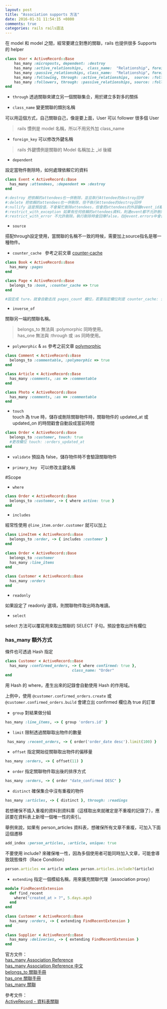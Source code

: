 ```yaml
---
layout: post
title: "Association supports 方法"
date: 2016-01-31 11:54:15 +0800
comments: true
categories: rails rails語法
---
```


在 model 和 model 之間，經常要建立對應的關聯，rails 也提供很多 Supports 的 helper

<!-- more -->

```ruby
class User < ActiveRecord::Base
	has_many :microposts, dependent: :destroy
	has_many :active_relationships,  class_name:  "Relationship", foreign_key: "follower_id", dependent: :destroy
	has_many :passive_relationships, class_name:  "Relationship", foreign_key: "followed_id", dependent: :destroy
	has_many :following, through: :active_relationships,  source: :followed
	has_many :followers, through: :passive_relationships, source: :follower
end
```

* `through` 透過關聯來建立另一個關聯集合，用於建立多對多的關係

* `class_name` 變更關聯的類別名稱  

可以用這個方式，自己關聯自己，像是要上面，User 可以 follower 很多個 User

>rails 慣例是 model 名稱，所以不用另外加 class_name

* `foreign_key` 可以修改外鍵名稱  

>rails 外鍵慣例是關聯的 Model 名稱加上 _id 後綴

* `dependent` 

設定當物件刪除時，如何處理依賴它的資料

```ruby
class Event < ActiveRecord::Base
  has_many :attendees, :dependent => :destroy
end

#:destroy 把依賴的attendees也一併刪除，並且執行Attendee的destroy回呼
#:delete 把依賴的attendees也一併刪除，但不執行Attendee的destroy回呼
#:nullify 這是預設值，不會幫忙刪除attendees，但會把attendees的外部鍵event_id都設成NULL
#:restrict_with_exception 如果有任何依賴的attendees資料，則連event都不允許刪除。執行刪除時會丟出錯誤例外ActiveRecord::DeleteRestrictionError。
#:restrict_with_error 不允許刪除。執行刪除時會回傳false，在@event.errors中會留有錯誤訊息。
```

* `source` 

搭配through設定使用，當關聯的名稱不一致的時候，需要加上source指名是哪一種物件。

* `counter_cache ` 參考之前文章 [counter-cache](http://mgleon08.github.io/blog/2015/12/20/counter-cache/)

```ruby
class Book < ActiveRecord::Base
  has_many :pages
end

class Page < ActiveRecord::Base
  belongs_to :book, :counter_cache => true
end

#設定成 ture，就會自動去找 pages_count 欄位，若要指定欄位則是 counter_cache: :count_of_pages
```

* `inverse_of`  

關聯另一端的關聯名稱。

>belongs_to 無法與 :polymorphic 同時使用。  
>has_one 無法與 :through 或 :as 同時使用。

* `polymorphic` & `as` 參考之前文章 [polymorphic](http://mgleon08.github.io/blog/2015/12/20/ruby-on-rails-polymorphic-associations-and-sti/)

```ruby
class Comment < ActiveRecord::Base
  belongs_to :commentable, :polymorphic => true
end

class Article < ActiveRecord::Base
  has_many :comments, :as => :commentable
end

class Photo < ActiveRecord::Base
  has_many :comments, :as => :commentable
end
```
* `touch`  
touch 為 true 時，儲存或刪除關聯物件時，關聯物件的 updated_at 或 updated_on 的時間戳會自動設成當前時間

```ruby
class Order < ActiveRecord::Base
  belongs_to :customer, touch: true 
  #更改欄位 touch: :orders_updated_at
end
```

* `validate` 預設為 false，儲存物件時不會驗證關聯物件

* `primary_key ` 可以修改主鍵名稱


#Scope
* `where`

```ruby
class Order < ActiveRecord::Base
  belongs_to :customer, -> { where active: true }
end
```

* `includes`

經常性使用 `@line_item.order.customer` 就可以加上
 
```ruby
class LineItem < ActiveRecord::Base
  belongs_to :order, -> { includes :customer }
end
 
class Order < ActiveRecord::Base
  belongs_to :customer
  has_many :line_items
end
 
class Customer < ActiveRecord::Base
  has_many :orders
end
```

* `readonly`

如果設定了 readonly 選項，則關聯物件取出時為唯讀。

* `select`

select 方法可以覆寫用來取出關聯的 SELECT 子句。預設會取出所有欄位

### has_many 額外方式
條件也可透過 Hash 指定

```ruby
class Customer < ActiveRecord::Base
  has_many :confirmed_orders, -> { where confirmed: true },
                              class_name: "Order"
end
```
用 Hash 的 where，產生出來的記錄會自動使用 Hash 的作用域。  

上例中，使用 `@customer.confirmed_orders.create` 或 `@customer.confirmed_orders.build` 會建立出 confirmed 欄位為 true 的訂單

* `group` 對結果做分組

```ruby
has_many :line_items, -> { group 'orders.id' }
```

* `limit` 限制透過關聯取出物件的數量

```ruby
 has_many :recent_orders, -> { order('order_date desc').limit(100) }
```

* `offset` 指定開始從關聯取出物件的偏移量

```ruby
has_many :orders, -> { offset(11) }
```

* `order` 指定關聯物件取出後的排序方式
 
```ruby
has_many :orders, -> { order "date_confirmed DESC" }
```

* `distinct` 確保集合中沒有重複的物件
 
```ruby
has_many :articles, -> { distinct }, through: :readings
```

若想確保不插入重複的資料到資料庫（這樣取出來就確定是不重複的記錄了），應該要在資料表上新增一個唯一性的索引。

舉例來說，如果有 person_articles 資料表，想確保所有文章不重複，可加入下面這個遷移

```ruby
add_index :person_articles, :article, unique: true
```

不要使用 include? 來確保唯一性，因為多個使用者可能同時加入文章，可能會導致競態條件（Race Condition）

```ruby
person.articles << article unless person.articles.include?(article)
```

* `extending` 指定一個模組名稱，用來擴充關聯代理（association proxy）

```ruby
module FindRecentExtension
  def find_recent
    where("created_at > ?", 5.days.ago)
  end
end
 
class Customer < ActiveRecord::Base
  has_many :orders, -> { extending FindRecentExtension }
end
 
class Supplier < ActiveRecord::Base
  has_many :deliveries, -> { extending FindRecentExtension }
end
```

官方文件：  
[has_many Association Reference](http://guides.rubyonrails.org/association_basics.html#has-many-association-reference)  
[has_many Association Reference 中文](http://rails.ruby.tw/association_basics.html#has-many-%E9%97%9C%E8%81%AF%E5%8F%83%E8%80%83%E6%89%8B%E5%86%8A)  
[belongs_to 關聯手冊](http://rails.ruby.tw/association_basics.html#belongs-to-%E9%97%9C%E8%81%AF%E5%8F%83%E8%80%83%E6%89%8B%E5%86%8A)  
[has_one 關聯手冊](http://rails.ruby.tw/association_basics.html#has-one-%E9%97%9C%E8%81%AF%E5%8F%83%E8%80%83%E6%89%8B%E5%86%8A)  
[has_many 關聯](http://rails.ruby.tw/association_basics.html#has-many-%E9%97%9C%E8%81%AF%E5%8F%83%E8%80%83%E6%89%8B%E5%86%8A)

參考文件：  
[ActiveRecord - 資料表關聯](https://ihower.tw/rails4/activerecord-relationships.html)